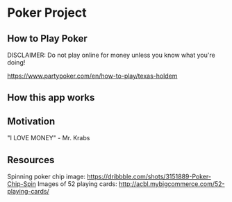 # Poker Project

## How to Play Poker
DISCLAIMER: Do not play online for money unless you know what you're doing!

https://www.partypoker.com/en/how-to-play/texas-holdem

## How this app works

## Motivation
"I LOVE MONEY" - Mr. Krabs

## Resources
Spinning poker chip image: https://dribbble.com/shots/3151889-Poker-Chip-Spin
Images of 52 playing cards: http://acbl.mybigcommerce.com/52-playing-cards/